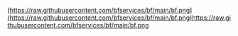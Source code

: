 [https://raw.githubusercontent.com/bfservices/bf/main/bf.png](https://raw.githubusercontent.com/bfservices/bf/main/bf.png)https://raw.githubusercontent.com/bfservices/bf/main/bf.png
